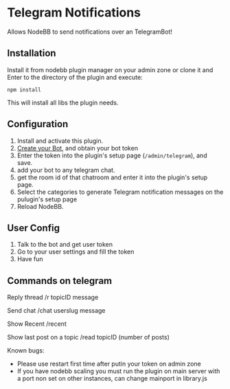 # Telegram Notifications

Allows NodeBB to send notifications over an TelegramBot!

## Installation

Install it from nodebb plugin manager on your admin zone
or clone it and Enter to the directory of the plugin and execute:
	
	npm install

This will install all libs the plugin needs.

## Configuration

1. Install and activate this plugin.
2. [Create your Bot](https://core.telegram.org/bots/), and obtain your bot token
3. Enter the token into the plugin's setup page (`/admin/telegram`), and save.
4. add your bot to any telegram chat.
5. get the room id of that chatroom and enter it into the plugin's setup page.
6. Select the categories to generate Telegram notification messages on the pulugin's setup page
7. Reload NodeBB.

## User Config
1. Talk to the bot and get user token
2. Go to your user settings and fill the token
3. Have fun

## Commands on telegram
Reply thread
 /r topicID message

Send chat
 /chat userslug message
 
Show Recent
/recent

Show last post on a topic
/read topicID (number of posts)

Known bugs: 
- Please use restart first time after putin your token on admin zone
- If you have nodebb scaling you must run the plugin on main server with a port non set on other instances, can change mainport in library.js
